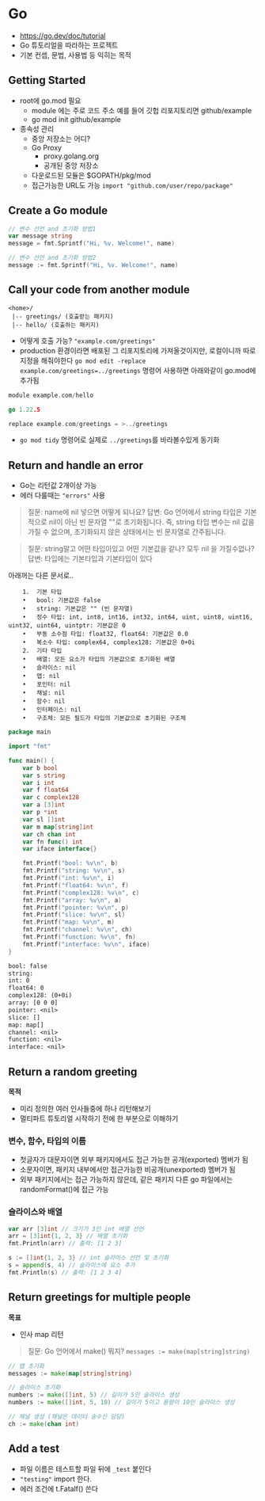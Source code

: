# Go

- https://go.dev/doc/tutorial
- Go 튜토리얼을 따라하는 프로젝트
- 기본 컨셉, 문법, 사용법 등 익히는 목적

## Getting Started

- root에 go.mod 필요
    - module 에는 주로 코드 주소 예를 들어 깃헙 리포지토리면 github/example
    - go mod init github/example
- 종속성 관리
    - 중앙 저장소는 어디?
    - Go Proxy
        - proxy.golang.org
        - 공개된 중앙 저장소
    - 다운로드된 모듈은 $GOPATH/pkg/mod
    - 접근가능한 URL도 가능 `import "github.com/user/repo/package"`

## Create a Go module

```go
// 변수 선언 and 초기화 방법1
var message string
message = fmt.Sprintf("Hi, %v. Welcome!", name)

// 변수 선언 and 초기화 방법2
message := fmt.Sprintf("Hi, %v. Welcome!", name)
```

## Call your code from another module

```
<home>/
 |-- greetings/ (호출받는 패키지)
 |-- hello/ (호출하는 패키지)
```

- 어떻게 호출 가능? `"example.com/greetings"`
- production 환경이라면 배포된 그 리포지토리에 가져올것이지만, 로컬이니까 따로 지정을 해줘야한다
  `go mod edit -replace example.com/greetings=../greetings`
  명령어 사용하면 아래와같이 go.mod에 추가됨

```go
module example.com/hello

go 1.22.5

replace example.com/greetings = >../greetings
```

- `go mod tidy` 명령어로 실제로 `../greetings`를 바라볼수있게 동기화

## Return and handle an error

- Go는 리턴값 2개이상 가능
- 에러 다룰때는 `"errors"` 사용

> 질문: name에 nil 넣으면 어떻게 되나요?
> 답변: Go 언어에서 string 타입은 기본적으로 nil이 아닌 빈 문자열 ""로 초기화됩니다. 즉, string 타입 변수는 nil 값을 가질 수 없으며, 초기화되지 않은 상태에서는 빈 문자열로 간주됩니다.

> 질문: string말고 어떤 타입이있고 어떤 기본값을 같나? 모두 nil 을 가질수없나?
> 답변: 타입에는 기본타입과 기본타입이 있다

아래꺼는 다른 문서로..

```
	1.	기본 타입
	•	bool: 기본값은 false
	•	string: 기본값은 "" (빈 문자열)
	•	정수 타입: int, int8, int16, int32, int64, uint, uint8, uint16, uint32, uint64, uintptr: 기본값은 0
	•	부동 소수점 타입: float32, float64: 기본값은 0.0
	•	복소수 타입: complex64, complex128: 기본값은 0+0i
	2.	기타 타입
	•	배열: 모든 요소가 타입의 기본값으로 초기화된 배열
	•	슬라이스: nil
	•	맵: nil
	•	포인터: nil
	•	채널: nil
	•	함수: nil
	•	인터페이스: nil
	•	구조체: 모든 필드가 타입의 기본값으로 초기화된 구조체
```

```go
package main

import "fmt"

func main() {
	var b bool
	var s string
	var i int
	var f float64
	var c complex128
	var a [3]int
	var p *int
	var sl []int
	var m map[string]int
	var ch chan int
	var fn func() int
	var iface interface{}

	fmt.Printf("bool: %v\n", b)
	fmt.Printf("string: %v\n", s)
	fmt.Printf("int: %v\n", i)
	fmt.Printf("float64: %v\n", f)
	fmt.Printf("complex128: %v\n", c)
	fmt.Printf("array: %v\n", a)
	fmt.Printf("pointer: %v\n", p)
	fmt.Printf("slice: %v\n", sl)
	fmt.Printf("map: %v\n", m)
	fmt.Printf("channel: %v\n", ch)
	fmt.Printf("function: %v\n", fn)
	fmt.Printf("interface: %v\n", iface)
}
```

```txt
bool: false
string: 
int: 0
float64: 0
complex128: (0+0i)
array: [0 0 0]
pointer: <nil>
slice: []
map: map[]
channel: <nil>
function: <nil>
interface: <nil>
```

## Return a random greeting
**목적**
- 미리 정의한 여러 인사들중에 하나 리턴해보기
- 멀티파트 튜토리얼 시작하기 전에 한 부분으로 이해하기

### 변수, 함수, 타입의 이름
- 첫글자가 대문자이면 외부 패키지에서도 접근 가능한 공개(exported) 멤버가 됨
- 소문자이면, 패키지 내부에서만 접근가능한 비공개(unexported) 멤버가 됨
- 외부 패키지에서는 접근 가능하지 않은데, 같은 패키지  다른 go 파일에서는 randomFormat()에 접근 가능

### 슬라이스와 배열
```go
var arr [3]int // 크기가 3인 int 배열 선언
arr = [3]int{1, 2, 3} // 배열 초기화
fmt.Println(arr) // 출력: [1 2 3]

s := []int{1, 2, 3} // int 슬라이스 선언 및 초기화
s = append(s, 4) // 슬라이스에 요소 추가
fmt.Println(s) // 출력: [1 2 3 4]
```

## Return greetings for multiple people
**목표**
- 인사 map 리턴

> 질문: Go 언어에서 make() 뭐지? `messages := make(map[string]string)`

```go
// 맵 초기화
messages := make(map[string]string)

// 슬라이스 초기화
numbers := make([]int, 5) // 길이가 5인 슬라이스 생성
numbers := make([]int, 5, 10) // 길이가 5이고 용량이 10인 슬라이스 생성

// 채널 생성 (채널은 데이터 송수신 담당)
ch := make(chan int)
```

## Add a test
- 파일 이름은 테스트할 파일 뒤에 `_test` 붙인다
- `"testing"` import 한다.
- 에러 조건에 t.Fatalf() 쓴다

